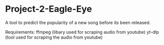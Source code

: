 # Project-2-Eagle-Eye
A tool to predict the popularity of a new song before its been released. 

Requirements:
ffmpeg (libary used for scraping audio from youtube)
yt-dlp (tool used for scraping the audio from youtube)


